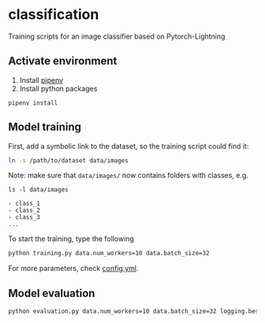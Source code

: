 # classification
Training scripts for an image classifier based on Pytorch-Lightning

## Activate environment
1. Install [pipenv](https://pipenv.pypa.io/en/latest/install/)
2. Install python packages

```pipenv install```

## Model training

First, add a symbolic link to the dataset, so the training script could find it:

```bash
ln -s /path/to/dataset data/images
```

Note: make sure that `data/images/` now contains folders with classes, e.g.

```
ls -l data/images

- class_1
- class_2
- class_3
...
```


To start the training, type the following

```bash
python training.py data.num_workers=10 data.batch_size=32
```

For more parameters, check [config.yml](config.yaml).

## Model evaluation

```bash
python evaluation.py data.num_workers=10 data.batch_size=32 logging.best_model_path=outputs/2020-10-31/17-15-03/best_model/
```
